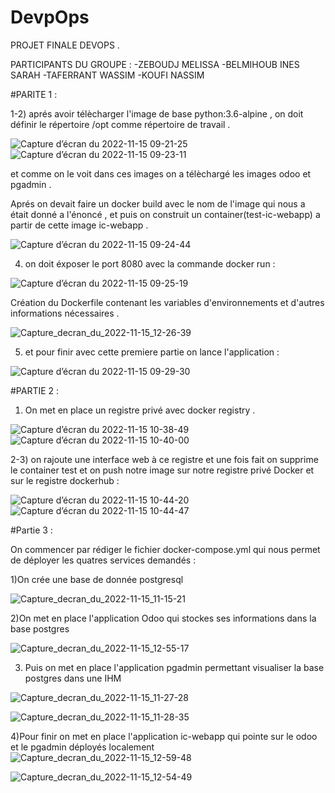 # DevpOps

PROJET FINALE DEVOPS .

PARTICIPANTS DU GROUPE :
-ZEBOUDJ MELISSA 
-BELMIHOUB INES SARAH 
-TAFERRANT WASSIM 
-KOUFI NASSIM 

#PARITE 1 :

1-2) aprés avoir télècharger l'image de base python:3.6-alpine , on doit définir le répertoire /opt comme répertoire  de travail .


![Capture d’écran du 2022-11-15 09-21-25](https://user-images.githubusercontent.com/93126220/201900892-3309be11-e995-4bd2-bedf-e8f178480863.png)
![Capture d’écran du 2022-11-15 09-23-11](https://user-images.githubusercontent.com/93126220/201900970-8311c06b-003a-495c-8485-fe1de3149f14.png)


et comme on le voit dans ces images on a télèchargé les images odoo et pgadmin .

Aprés on devait faire un docker build avec le nom de l'image qui nous a était donné a l'énoncé , et puis on construit un container(test-ic-webapp) a partir de cette image ic-webapp .


   ![Capture d’écran du 2022-11-15 09-24-44](https://user-images.githubusercontent.com/93126220/201902654-7f65f4b5-4776-489e-a16d-d7cf13090918.png)
   
   
4) on doit éxposer le port 8080 avec la commande docker run :


![Capture d’écran du 2022-11-15 09-25-19](https://user-images.githubusercontent.com/93126220/201903335-8bf2fe47-703b-47d4-afa2-108f3426a6ea.png)

Création du Dockerfile contenant les variables d'environnements et d'autres informations nécessaires .

![Capture_decran_du_2022-11-15_12-26-39](https://user-images.githubusercontent.com/93126220/201908602-ba741608-0106-43d0-99a3-5387efd01429.png)




5) et pour finir avec cette premiere partie on lance l'application :


![Capture d’écran du 2022-11-15 09-29-30](https://user-images.githubusercontent.com/93126220/201904486-73ef99ed-1355-4d66-9550-2b3a4e1b08b5.png)


#PARTIE 2 :

1) On met en place un registre privé avec docker registry .


![Capture d’écran du 2022-11-15 10-38-49](https://user-images.githubusercontent.com/93126220/201904949-cdbe2b08-15af-4018-8c4c-9405d9e5b8f9.png)
![Capture d’écran du 2022-11-15 10-40-00](https://user-images.githubusercontent.com/93126220/201905351-b0cafeef-9f1b-4c72-a6dc-b82ad5ff2c36.png)


2-3) on rajoute une interface web à ce registre et une fois fait on supprime le container test  et on push notre image sur notre registre privé Docker et sur le registre dockerhub :


![Capture d’écran du 2022-11-15 10-44-20](https://user-images.githubusercontent.com/93126220/201905855-d8566ff4-f3d1-4a72-824a-c75bcd60e1eb.png)
![Capture d’écran du 2022-11-15 10-44-47](https://user-images.githubusercontent.com/93126220/201905877-131ad2ca-7d28-4069-9360-bdd266b1799d.png)

#Partie 3 :

On commencer par rédiger le fichier docker-compose.yml qui nous permet de déployer les quatres services demandés :

1)On crée une base de donnée postgresql

![Capture_decran_du_2022-11-15_11-15-21](https://user-images.githubusercontent.com/93126220/201913808-145d3fb8-e5a9-4fcf-94d4-92a473582fdd.png)


2)On met en place l'application Odoo qui stockes ses informations dans la base postgres 

![Capture_decran_du_2022-11-15_12-55-17](https://user-images.githubusercontent.com/93126220/201914550-bb8e8390-35a1-4a0c-bd76-13019dc49c32.png)



3) Puis on met en place l'application pgadmin permettant visualiser la base postgres dans une IHM

![Capture_decran_du_2022-11-15_11-27-28](https://user-images.githubusercontent.com/93126220/201914690-44027912-d416-4900-a8d0-9a8f02b8e092.png)

![Capture_decran_du_2022-11-15_11-28-35](https://user-images.githubusercontent.com/93126220/201914731-4739820f-46b9-4442-b9e3-0861090d8000.png)



4)Pour finir on met en place l'application ic-webapp qui pointe sur le odoo et le pgadmin déployés localement 
![Capture_decran_du_2022-11-15_12-59-48](https://user-images.githubusercontent.com/93126220/201914797-fea5452c-837d-4c00-ba23-608e749d34d8.png)


![Capture_decran_du_2022-11-15_12-54-49](https://user-images.githubusercontent.com/93126220/201914829-e4c05407-4048-4e1b-a85b-12e39c06ae1b.png)



